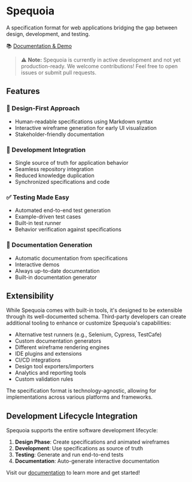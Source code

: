 # Spequoia

A specification format for web applications bridging the gap between design, development, and testing.

📚 [Documentation & Demo](https://pckerneis.github.io/spequoia/)

> ⚠️ **Note:** Spequoia is currently in active development and not yet production-ready. We welcome contributions! Feel free to open issues or submit pull requests.

## Features

### 🎨 Design-First Approach
- Human-readable specifications using Markdown syntax
- Interactive wireframe generation for early UI visualization
- Stakeholder-friendly documentation

### 🔄 Development Integration
- Single source of truth for application behavior
- Seamless repository integration
- Reduced knowledge duplication
- Synchronized specifications and code

### ✅ Testing Made Easy
- Automated end-to-end test generation
- Example-driven test cases
- Built-in test runner
- Behavior verification against specifications

### 📖 Documentation Generation
- Automatic documentation from specifications
- Interactive demos
- Always up-to-date documentation
- Built-in documentation generator

## Extensibility

While Spequoia comes with built-in tools, it's designed to be extensible through its well-documented schema. Third-party developers can create additional tooling to enhance or customize Spequoia's capabilities:

- Alternative test runners (e.g., Selenium, Cypress, TestCafe)
- Custom documentation generators
- Different wireframe rendering engines
- IDE plugins and extensions
- CI/CD integrations
- Design tool exporters/importers
- Analytics and reporting tools
- Custom validation rules

The specification format is technology-agnostic, allowing for implementations across various platforms and frameworks.

## Development Lifecycle Integration

Spequoia supports the entire software development lifecycle:

1. **Design Phase**: Create specifications and animated wireframes
2. **Development**: Use specifications as source of truth
3. **Testing**: Generate and run end-to-end tests
4. **Documentation**: Auto-generate interactive documentation

Visit our [documentation](https://pckerneis.github.io/spequoia/) to learn more and get started!
